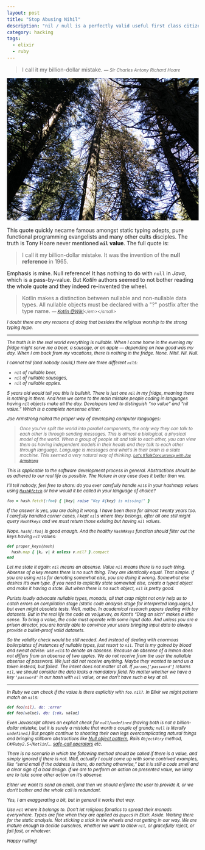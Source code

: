 ```yaml
---
layout: post
title: "Stop Abusing Nihil"
description: "nil / null is a perfectly valid useful first class citizen in many languages, and here is why"
category: hacking
tags:
  - elixir
  - ruby
---
```


> I call it my billion-dollar mistake.
> <small><em>— Sir Charles Antony Richard Hoare</em></small>

![Sequoia Gegant](/img/sequoia.jpg)

This quote quickly necame famous amongst static typing adepts,
pure functional programming evangelists and many other cults disciples.
The truth is Tony Hoare never mentioned **`nil` value**. The full quote is:

> I call it my billion-dollar mistake. It was the invention of the **null reference** in 1965.

Emphasis is mine. Null reference! It has nothing to do with `null` in _Java_, which is a pass-by-value.
But _Kotlin_ authors seemed to not bother reading the whole quote and they indeed re-invented the wheel.

> Kotlin makes a distinction between nullable and non-nullable data types. All nullable objects must be declared with a "?" postfix after the type name.
> <small><em>— [Kotlin @Wiki](https://en.wikipedia.org/wiki/Kotlin_(programming_language))</em></small>

I doubt there are any reasons of doing that besides the religious worship to the strong typing hype.

---

The truth is in the real world _everything_ is nullable. When I come home in the evening my fridge
might serve me a beer, a sausage, or an apple — depending on how good was my day.
When I am back from my vacations, there is _nothing_ in the fridge. None. Nihil. Nil. Null.

I cannot tell (and nobody could,) there are three different `nil`s:

- `nil` of nullable beer,
- `nil` of nullable sausages,
- `nil` of nullable apples.

5 years old would tell you this is bullshit. There is just one `nil` in my fridge, meaning _there is nothing in there_.
And here we come to the main mistake people coding in languages having `nil` objects make all the day.
Developers tend to distinguish “no value” and “nil value.” Which is a complete nonsense either.

Joe Armstrong nailed the proper way of developing computer languages:

> Once you’ve split the world into parallel components, the only way they can talk
to each other is through sending messages. This is almost a biological, a physical
model of the world. When a group of people sit and talk to each other, you can view
them as having independent models in their heads and they talk to each other through
language. Language is messages and what’s in their brain is a state machine.
This seemed a very natural way of thinking.
> <small><em>[Let's #TalkConcurrency with Joe Armstrong](https://www.erlang-solutions.com/blog/let-s-talkconcurrency-with-joe-armstrong.html)</em></small>

This is applicable to the software development process in general. Abstractions
should be as adhered to our real life as possible. The Nature in any case does it
better than we.

I’ll tell nobody, feel free to share: do you ever carefully handle `nil`s in your hashmap values using
[`Hash#fetch`](https://ruby-doc.org/core/Hash.html#method-i-fetch) or how would it be called in your
language of choice?

```ruby
foo = hash.fetch(:foo) { |key| raise "Key #{key} is missing!" }
```

If the answer is yes, you are doing it wrong. I have been there for almost twenty years too.
I carefully handled corner cases, I kept `nil`s where they belongs, after all one still might
query `Hash#keys` and we must return those _existing but having `nil` values_.

Nope. `hash[:foo]` is good enough. And the healthy `Hash#keys` function should filter out the
keys having `nil` values:

```ruby
def proper_keys(hash)
  hash.map { |k, v| k unless v.nil? }.compact
end
```

Let me state it again: `nil` means an absense. Value `nil` means there is no such thing.
Absense of a key means there is no such thing. They are identically equal. That simple.
If you are using `nil`s for denoting somewhat else, you are doing it wrong. Somewhat else
desires it’s own type. If you need to explicitly state somewhat else, create a typed
object and make it having a state. But when there is _no such object_, `nil` is pretty good.

Purists loudly advocate nullable types, monads, all that crap might not only help us
to catch errors on compilation stage (static code analysis stage for interpreted languages,)
but even might obsolete tests. Well, matbe. In academical research papers dealing with toy datasets.
But in the real life the code as νούμενον, as Kant’s “Ding an sich” makes a little sense.
To bring a value, the code must operate with some input data. And unless you are
a prison director, you are hardly able to convince your users bringing input data
to always provide a bullet-proof valid datasets.

So the validity check would be still needed. And instead of dealing with enormous
boilerplates of instances of nullable types, just resort to `nil`. That is my gained
by blood and sweat advise: use `nil`s to denote an absense. Because an absense of
a lemon does not differs from an absense of two apples. We do not receive from the user
_the nullalble absense of password_. We just did not receive anything. Maybe they
wanted to send us a token instead, but failed. The intent does not matter at all.
If `params['password']` returns `nil`, we should consider the data lacks a mandatory
field. No matter whether we have a key `'password'` in our hash with `nil` value,
or we don’t have such a key at all.

---

In _Ruby_ we can check if the value is there explicitly with `foo.nil?`. In _Elixir_
we might pattern match on `nil`s:

```elixir
def foo(nil), do: :error
def foo(value), do: {:ok, value}
```

Even _Javascript_ allows an explicit check for `null`/`undefined` (having both is
not a billion-dollar mistake, but it is surely a mistake that worth a couple of grands;
`null` is literally `undefined`.) But people continue to shooting their own legs
overcomplicating natural things and bringing stillborn abstractions like
[Null object pattern](https://en.wikipedia.org/wiki/Null_object_pattern),
_Rails_ `Object#try` method, `C#`/`Ruby2.5+`/`Kotlin`/...
[safe-call operators](https://en.wikipedia.org/wiki/Safe_navigation_operator) etc.

There is no scenario in which the following method should be called if there is
a value, and _simply ignored_ if there is not. Well, actually I could come up with
some contrived examples, like “send email if the address is there, do nothing otherwise,”
but it is still a code smell and a clear sign of a bad design. If we are to perform
an action on presented value, we _likely_ are to take some other action on it’s absense.

Either we want to send an email, and then we should enforce the user to provide it,
or we don’t bother and the whole call is redundant.

Yes, I am exaggerating a bit, but in general it works that way.

Use `nil` where it belongs to. Don’t let religious fanatics to spread their monads
everywhere. Types are fine when they are applied as `@spec`s in _Elixir_. Aside.
Waiting there for the static analysis. Not sticking a stick in the wheels and
not getting in our way. We are mature enough to decide ourselves, whether we want
to allow `nil`, or gracefully reject, or fail fast, or whatever.

Happy nulling!
